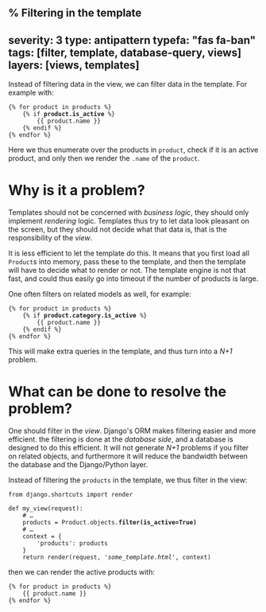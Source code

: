 % Filtering in the template
---
severity: 3
type: antipattern
typefa: "fas fa-ban"
tags: [filter, template, database-query, views]
layers: [views, templates]
---

Instead of filtering data in the view, we can filter data in the template.
For example with:

<pre class="django"><code>{% for product in products %}
    {% if <b>product.is_active</b> %}
        {{ product.name }}
    {% endif %}
{% endfor %}</code></pre>

Here we thus enumerate over the products in `product`, check if it is an active
product, and only then we render the `.name` of the `product`.

# Why is it a problem?

Templates should not be concerned with *business logic*, they should only
implement *rendering* logic. Templates thus try to let data look pleasant
on the screen, but they should not decide what that data is, that is the
responsibility of the *view*.

It is less efficient to let the template do this. It means that you first load
all `Product`s into memory, pass these to the template, and then the template
will have to decide what to render or not. The template engine is not that fast,
and could thus easily go into timeout if the number of products is large.

One often filters on related models as well, for example:

<pre class="django"><code>{% for product in products %}
    {% if <b>product.category.is_active</b> %}
        {{ product.name }}
    {% endif %}
{% endfor %}</code></pre>

This will make extra queries in the template, and thus turn into a *N+1*
problem.

# What can be done to resolve the problem?

One should filter in the *view*. Django's ORM makes filtering easier and more
efficient. the filtering is done at the *database side*, and a database is
designed to do this efficient. It will not generate *N+1* problems if you filter
on related objects, and furthermore it will reduce the bandwidth between the
database and the Django/Python layer.

Instead of filtering the `products` in the template, we thus filter in the view:

<pre class="python"><code>from django.shortcuts import render

def my_view(request):
    # &hellip;
    products = Product.objects.<b>filter(is_active=True)</b>
    # &hellip;
    context = {
        'products': products
    }
    return render(request, <i>'some_template.html'</i>, context)</code></pre>

then we can render the active products with:

<pre class="django"><code>{% for product in products %}
    {{ product.name }}
{% endfor %}</code></pre>
